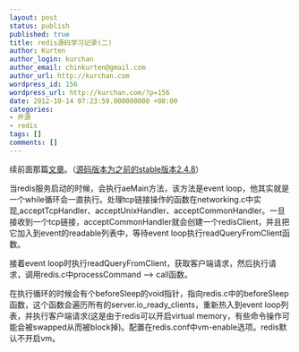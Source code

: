```yaml
---
layout: post
status: publish
published: true
title: redis源码学习记录(二)
author: Kurten
author_login: kurchan
author_email: chinkurten@gmail.com
author_url: http://kurchan.com
wordpress_id: 156
wordpress_url: http://kurchan.com/?p=156
date: 2012-10-14 07:23:59.000000000 +08:00
categories:
- 开源
- redis
tags: []
comments: []
---
```

续前面那篇<a href="http://kurchan.com/?p=149">文章</a>。（<a href="http://redis.io/download">源码版本为之前的stable版本2.4.8</a>）

当redis服务启动的时候，会执行aeMain方法，该方法是event loop，他其实就是一个while循环会一直执行。处理tcp链接操作的函数在networking.c中实现,acceptTcpHandler、acceptUnixHandler、acceptCommonHandler。一旦接收到一个tcp链接，acceptCommonHandler就会创建一个redisClient，并且把它加入到event的readable列表中，等待event loop执行readQueryFromClient函数。

接着event loop时执行readQueryFromClient，获取客户端请求，然后执行请求，调用redis.c中processCommand --> call函数。

在执行循环的时候会有个beforeSleep的void指针，指向redis.c中的beforeSleep函数，这个函数会遍历所有的server.io_ready_clients，重新热入到event loop列表，并执行客户端请求(这是由于redis可以开启virtual memory，有些命令操作可能会被swapped从而被block掉)。配置在redis.conf中vm-enable选项。redis默认不开启vm。
